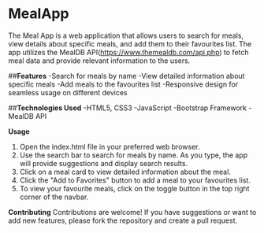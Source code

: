 # MealApp
The Meal App is a web application that allows users to search for meals, view details about specific meals, and add them to their favourites list. The app utilizes the MealDB API(https://www.themealdb.com/api.php) to fetch meal data and provide relevant information to the users.

##**Features**
-Search for meals by name
-View detailed information about specific meals
-Add meals to the favourites list
-Responsive design for seamless usage on different devices

##**Technologies Used**
-HTML5, CSS3
-JavaScript
-Bootstrap Framework
-MealDB API

**Usage**
1. Open the index.html file in your preferred web browser.
2. Use the search bar to search for meals by name. As you type, the app will provide suggestions and display search results.
3. Click on a meal card to view detailed information about the meal.
4. Click the "Add to Favorites" button to add a meal to your favourites list.
5. To view your favourite meals, click on the toggle button in the top right corner of the navbar.

**Contributing**
Contributions are welcome! If you have suggestions or want to add new features, please fork the repository and create a pull request.
